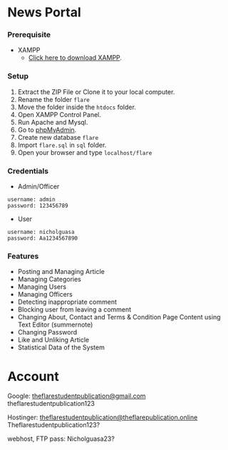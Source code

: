 # News Portal

### Prerequisite

- XAMPP
    - [Click here to download XAMPP](https://www.apachefriends.org/download.html).

### Setup

1. Extract the ZIP File or Clone it to your local computer.
2. Rename the folder `flare`
3. Move the folder inside the `htdocs` folder.
4. Open XAMPP Control Panel.
5. Run Apache and Mysql.
6. Go to [phpMyAdmin](http://localhost/phpmyadmin/index.php).
7. Create new database `flare`
8. Import `flare.sql` in `sql` folder.
9. Open your browser and type `localhost/flare`

### Credentials

- Admin/Officer
```
username: admin  
password: 123456789
```

- User
```
username: nicholguasa  
password: Aa1234567890
```

### Features

- Posting and Managing Article
- Managing Categories
- Managing Users
- Managing Officers
- Detecting inappropriate comment
- Blocking user from leaving a comment
- Changing About, Contact and Terms & Condition Page Content using Text Editor (summernote)
- Changing Password
- Like and Unliking Article
- Statistical Data of the System

# Account
Google:
theflarestudentpublication@gmail.com
theflarestudentpublication123

Hostinger:
theflarestudentpublication@theflarepublication.online
Theflarestudentpublication123?

webhost, FTP pass:
Nicholguasa23?
